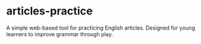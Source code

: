 # articles-practice
A simple web-based tool for practicing English articles. Designed for young learners to improve grammar through play.
